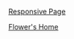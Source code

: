 [Responsive Page](https://rawgit.com/lostm1nd/SoftUni/master/02WebFundamentals/09Responsive-and-Bootstrap/01ResponsivePage/index.html)    
   
[Flower's Home](https://rawgit.com/lostm1nd/SoftUni/master/02WebFundamentals/09Responsive-and-Bootstrap/02FlowersHome/index.html)